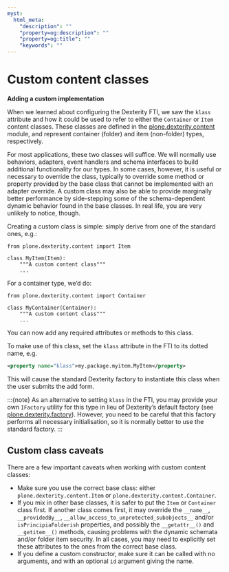 ```yaml
---
myst:
  html_meta:
    "description": ""
    "property=og:description": ""
    "property=og:title": ""
    "keywords": ""
---
```


# Custom content classes

**Adding a custom implementation**

When we learned about configuring the Dexterity FTI,
we saw the `klass` attribute and how it could be used to refer to either
the `Container` or `Item` content classes.
These classes are defined in the [plone.dexterity.content] module,
and represent container (folder) and item (non-folder) types, respectively.

For most applications, these two classes will suffice.
We will normally use behaviors, adapters, event handlers and schema
interfaces to build additional functionality for our types.
In some cases, however, it is useful or necessary to override the class,
typically to override some method or property provided by the base class
that cannot be implemented with an adapter override.
A custom class may also be able to provide marginally better performance by
side-stepping some of the schema-dependent dynamic behavior found in the
base classes.
In real life, you are very unlikely to notice, though.

Creating a custom class is simple: simply derive from one of the
standard ones, e.g.:

```
from plone.dexterity.content import Item

class MyItem(Item):
    """A custom content class"""
    ...
```

For a container type, we’d do:

```
from plone.dexterity.content import Container

class MyContainer(Container):
    """A custom content class"""
    ...
```

You can now add any required attributes or methods to this class.

To make use of this class, set the `klass` attribute in the FTI to its
dotted name, e.g.

```xml
<property name="klass">my.package.myitem.MyItem</property>
```

This will cause the standard Dexterity factory to instantiate this class
when the user submits the add form.

:::{note}
As an alternative to setting `klass` in the FTI,
you may provide your own `IFactory` utility for this type in lieu of
Dexterity’s default factory (see [plone.dexterity.factory]).
However, you need to be careful that this factory performs all necessary
initialisation, so it is normally better to use the standard factory.
:::

## Custom class caveats

There are a few important caveats when working with custom content classes:

- Make sure you use the correct base class: either
  `plone.dexterity.content.Item` or
  `plone.dexterity.content.Container`.
- If you mix in other base classes,
  it is safer to put the `Item` or `Container` class first.
  If another class comes first, it may override the `__name__`,
  `__providedBy__`, `__allow_access_to_unprotected_subobjects__` and/or
  `isPrincipiaFolderish` properties, and possibly the `__getattr__()`
  and `__getitem__()` methods,
  causing problems with the dynamic schemata and/or folder item security.
  In all cases, you may need to explicitly set these attributes to the ones
  from the correct base class.
- If you define a custom constructor, make sure it can be called with
  no arguments, and with an optional `id` argument giving the name.

[plone.dexterity.content]: http://pypi.python.org/pypi/plone.dexterity.content
[plone.dexterity.factory]: http://pypi.python.org/pypi/plone.dexterity.factory
